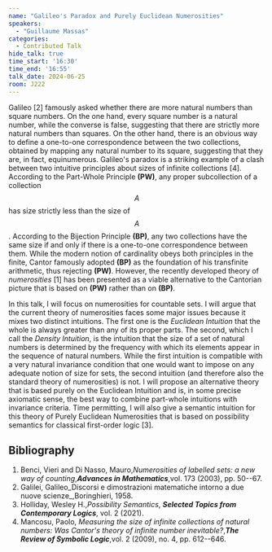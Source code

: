 ```yaml
---
name: "Galileo's Paradox and Purely Euclidean Numerosities"
speakers:
  - "Guillaume Massas"
categories:
  - Contributed Talk
hide_talk: true
time_start: '16:30'
time_end: '16:55'
talk_date: 2024-06-25
room: J222
---
```








Galileo [2] famously asked whether there are more natural numbers than square numbers. On the one hand, every square number is a natural number, while the converse is false, suggesting that there are strictly more natural numbers than squares. On the other hand, there is an obvious way to define a one-to-one correspondence between the two collections, obtained by mapping any natural number to its square, suggesting that they are, in fact, equinumerous. Galileo's paradox is a striking example of a clash between two intuitive principles about sizes of infinite collections [4]. According to the Part-Whole Principle **(PW)**, any proper subcollection of a collection $$A$$ has size strictly less than the size of $$A$$. According to the Bijection Principle **(BP)**, any two collections have the same size if and only if there is a one-to-one correspondence between them. While the modern notion of cardinality obeys both principles in the finite, Cantor famously adopted **(BP)** as the foundation of his transfinite arithmetic, thus rejecting **(PW)**. However, the recently developed theory of _numerosities_ [1] has been presented as a viable alternative to the Cantorian picture that is based on **(PW)** rather than on **(BP)**.  


In this talk, I will focus on numerosities for countable sets. I will argue that the current theory of numerosities faces some major issues because it mixes two distinct intuitions. The first one is the _Euclidean Intuition_ that the whole is always greater than any of its proper parts. The second, which I call the _Density Intuition_, is the intuition that the size of a set of natural numbers is determined by the frequency with which its elements appear in the sequence of natural numbers. While the first intuition is compatible with a very natural invariance condition that one would want to impose on any adequate notion of size for sets, the second intuition (and therefore also the standard theory of numerosities) is not. I will propose an alternative theory that is based purely on the Euclidean Intuition and is, in some precise axiomatic sense, the best way to combine part-whole intuitions with invariance criteria. Time permitting, I will also give a semantic intuition for this theory of Purely Euclidean Numerosities that is based on possibility semantics for classical first-order logic [3].




## Bibliography











1. Benci, Vieri and Di Nasso, Mauro,_Numerosities of labelled sets: a new way of counting_,**_Advances in Mathematics_**,vol. 173 (2003), pp. 50--67.
2. Galilei, Galileo_Discorsi e dimostrazioni matematiche intorno a due nuove scienze_,Boringhieri, 1958.
3.  Holliday, Wesley H.,_Possibility Semantics_, **_Selected Topics from Contemporary Logics_**, vol. 2 (2021).
4. Mancosu, Paolo,  _Measuring the size of infinite collections of natural numbers: Was Cantor's theory of infinite number inevitable?_,**_The Review of Symbolic Logic_**,vol. 2 (2009), no. 4, pp. 612--646.






